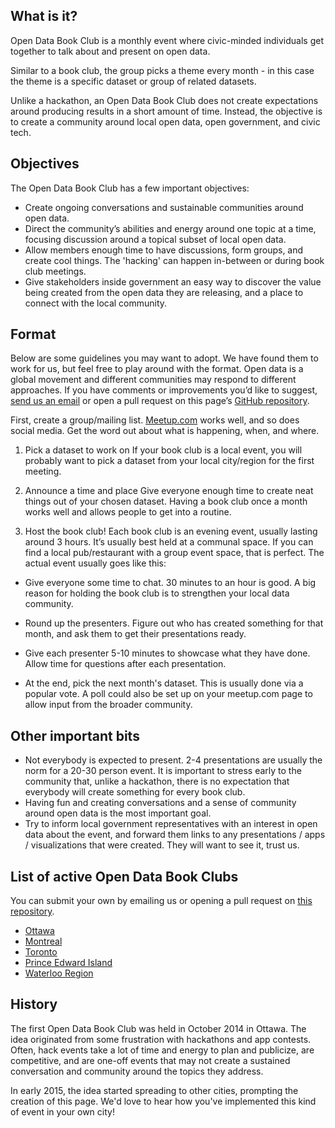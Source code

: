 ## What is it?
Open Data Book Club is a monthly event where civic-minded individuals get together to talk about and present on open data.

Similar to a book club, the group picks a theme every month - in this case the theme is a specific dataset or group of related datasets.

Unlike a hackathon, an Open Data Book Club does not create expectations around producing results in a short amount of time. Instead, the objective is to create a community around local open data, open government, and civic tech.

## Objectives
The Open Data Book Club has a few important objectives:

- Create ongoing conversations and sustainable communities around open data.
- Direct the community’s abilities and energy around one topic at a time, focusing discussion around a topical subset of local open data.
- Allow members enough time to have discussions, form groups, and create cool things. The 'hacking' can happen in-between or during book club meetings.
- Give stakeholders inside government an easy way to discover the value being created from the open data they are releasing, and a place to connect with the local community.


## Format
Below are some guidelines you may want to adopt. We have found them to work for us, but feel free to play around with the format. Open data is a global movement and different communities may respond to different approaches. If you have comments or improvements you’d like to suggest, [send us an email](mailto:team@opendataottawa.ca) or open a pull request on this page’s [GitHub repository](https://github.com/deniszgonjanin/opendatabook.club).

First, create a group/mailing list. [Meetup.com](http://www.meetup.com/) works well, and so does social media. Get the word out about what is happening, when, and where.


1. Pick a dataset to work on
If your book club is a local event, you will probably want to pick a dataset from your local city/region for the first meeting.

2. Announce a time and place
Give everyone enough time to create neat things out of your chosen dataset. Having a book club once a month works well and allows people to get into a routine.

3. Host the book club!
Each book club is an evening event, usually lasting around 3 hours. It’s usually best held at a communal space. If you can find a local pub/restaurant with a group event space, that is perfect. The actual event usually goes like this:

- Give everyone some time to chat. 30 minutes to an hour is good. A big reason for holding the book club is to strengthen your local data community.

- Round up the presenters. Figure out who has created something for that month, and ask them to get their presentations ready.

- Give each presenter 5-10 minutes to showcase what they have done. Allow time for questions after each presentation.

- At the end, pick the next month's dataset. This is usually done via a popular vote. A poll could also be set up on your meetup.com page to allow input from the broader community.

## Other important bits
- Not everybody is expected to present. 2-4 presentations are usually the norm for a 20-30 person event. It is important to stress early to the community that, unlike a hackathon, there is no expectation that everybody will create something for every book club.
- Having fun and creating conversations and a sense of community around open data is the most important goal.
- Try to inform local government representatives with an interest in open data about the event, and forward them links to any presentations / apps / visualizations that were created. They will want to see it, trust us.

## List of active Open Data Book Clubs

You can submit your own by emailing us or opening a pull request on [this repository](https://github.com/deniszgonjanin/opendatabook.club).

- [Ottawa](http://www.meetup.com/Open-Data-Ottawa/)
- [Montreal](http://www.meetup.com/mtldata/)
- [Toronto](http://www.meetup.com/opentoronto/)
- [Prince Edward Island](http://www.meetup.com/Open-Data-PEI/)
- [Waterloo Region](https://www.meetup.com/Open-Data-Book-Club-Waterloo-Region-P2P/)

## History
The first Open Data Book Club was held in October 2014 in Ottawa. The idea originated from some frustration with hackathons and app contests. Often, hack events take a lot of time and energy to plan and publicize, are competitive, and are one-off events that may not create a sustained conversation and community around the topics they address.

In early 2015, the idea started spreading to other cities, prompting the creation of this page. We'd love to hear how you've implemented this kind of event in your own city!
